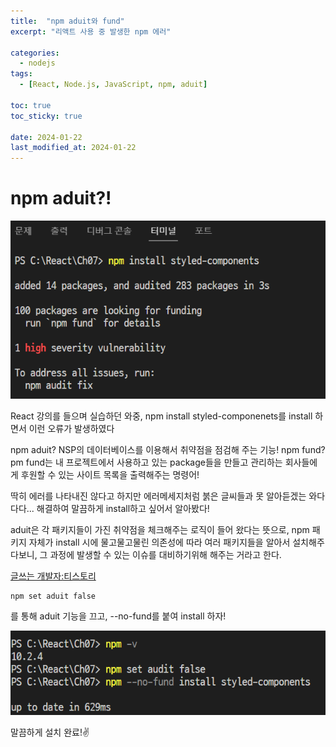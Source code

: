 ```yaml
---
title:  "npm aduit와 fund"
excerpt: "리액트 사용 중 발생한 npm 에러"

categories:
  - nodejs
tags:
  - [React, Node.js, JavaScript, npm, aduit]

toc: true
toc_sticky: true
 
date: 2024-01-22
last_modified_at: 2024-01-22
---
```




# npm aduit?!


![ex_screenshot](/assets/img/npmerror.png)



React 강의를 들으며 실습하던 와중, npm install styled-componenets를 install 하면서 이런 오류가 발생하였다

npm aduit? NSP의 데이터베이스를 이용해서 취약점을 점검해 주는 기능!
npm fund? pm fund는 내 프로젝트에서 사용하고 있는 package들을 만들고 관리하는 회사들에게 후원할 수 있는 사이트 목록을 출력해주는 명령어!

딱히 에러를 나타내진 않다고 하지만 에러메세지처럼 붉은 글씨들과 못 알아듣겠는 와다다다... 
해결하여 말끔하게 install하고 싶어서 알아봤다!

aduit은 각 패키지들이 가진 취약점을 체크해주는 로직이 들어 왔다는 뜻으로, 
npm 패키지 자체가 install 시에 물고물고물린 의존성에 따라 여러 패키지들을 알아서 설치해주다보니, 그 과정에 발생할 수 있는 이슈를 대비하기위해 해주는 거라고 한다.

[글쓰는 개발자:티스토리](https://blinders.tistory.com/75) 

```
npm set aduit false
```
를 통해 aduit 기능을 끄고, --no-fund를 붙여 install 하자!

![ex_screenshot](/assets/img/npminstall.png)

말끔하게 설치 완료!✌️
